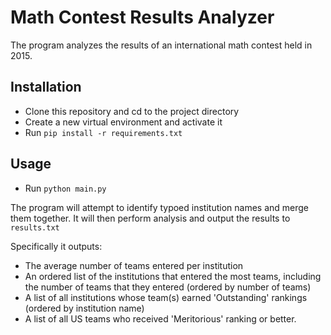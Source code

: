 # Math Contest Results Analyzer 
The program analyzes the results of an international math contest held in 2015.
## Installation
- Clone this repository and cd to the project directory
- Create a new virtual environment and activate it
- Run `pip install -r requirements.txt`

## Usage
- Run `python main.py`

The program will attempt to identify typoed institution names and merge them together. 
It will then perform analysis and output the results to `results.txt`

Specifically it outputs: 
- The average number of teams entered per institution
- An ordered list of the institutions that entered the most teams, including the number of teams that they entered (ordered by number of teams)
- A list of all institutions whose team(s) earned 'Outstanding' rankings (ordered by institution name)
- A list of all US teams who received 'Meritorious' ranking or better.

